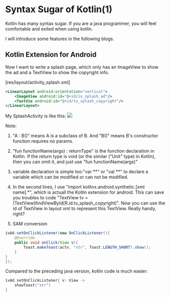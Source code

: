 # Syntax Sugar of Kotlin(1)

Kotlin has many syntax sugar. If you are a java programmer, you will feel comfortable and exited when using kotlin. 

I will introduce some features in the following blogs.

## Kotlin Extension for Android 

Now I want to write a splash page, which only has an ImageView to show the ad and a TextView to show the copyright info. 

[res/layout/activity_splash.xml]
```xml
<LinearLayout android:orientation="vertical">
	<ImageView android:id="@+id/iv_splash_ad"/>
	<TextVie android:id="@+id/tv_splash_copyright"/>
</LinearLayout>
```

My SplashActivity is like this: 
![](/imgs/20151220_01.jpg)

Note:

1. "A : B()" means A is a subclass of B.  And "B()" means B's constructor function requires no params.

2. "fun functionName(args) : returnType" is the function declaration in Kotlin.   If the return type is void (or the similar ("Unit" type) in Kotlin),  then you can omit it, and just use "fun functionName(args)"

3. variable declaration is simple too:"var **" or "val **" to declare a variable which can be modified or can not be modified.

4. In the second lines, I use "import kotlinx.android.synthetic.[xml name].*", which is actuall the Kotlin extension for android. This can save you troubles to code "TextView tv = (TextView)findViewById(R.id.tv_splash_copyright)".
Now you can use the id of TextView in layout xml to represent this TextView.
Really handy, right?

5. SAM conversion
```java
ivAd.setOnClickListener(new OnClickListener(){
	@Override
	public void onClick(View v){
		Toast.makeToast(actv, "str", Toast.LENGTH_SHORT).show();
	}
}
});
```

Compared to the preceding java version, kotlin code is much easier:
```kotlin
ivAd.setOnClickListener{ v: View ->
	showToast("str")
}
```







